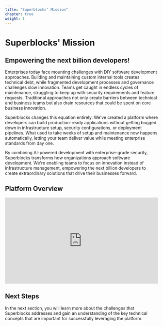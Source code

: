 ```yaml
---
title: "Superblocks' Mission"
chapter: true
weight: 1 
---
```


# Superblocks' Mission

## Empowering the next billion developers!

Enterprises today face mounting challenges with DIY software development approaches. Building and maintaining custom internal tools creates technical debt, while fragmented development processes and governance challenges slow innovation. Teams get caught in endless cycles of maintenance, struggling to keep up with security requirements and feature requests. Traditional approaches not only create barriers between technical and business teams but also drain resources that could be spent on core business innovation. 

Superblocks changes this equation entirely. We've created a platform where developers can build production-ready applications without getting bogged down in infrastructure setup, security configurations, or deployment pipelines. What used to take weeks of setup and maintenance now happens automatically, letting your team deliver value while meeting enterprise standards from day one.

By combining AI-powered development with enterprise-grade security, Superblocks transforms how organizations approach software development. We're enabling teams to focus on innovation instead of infrastructure management, empowering the next billion developers to create extraordinary solutions that drive their businesses forward.

## Platform Overview

<div style="position: relative; padding-bottom: 56.25%; height: 0; overflow: hidden;">
  <iframe src="https://www.youtube.com/embed/6mWT0ZPhq-k" 
    style="position: absolute; top: 0; left: 0; width: 100%; height: 100%; border: 0;" 
    title="Superblocks Platform Overview" 
    allow="accelerometer; autoplay; clipboard-write; encrypted-media; gyroscope; picture-in-picture" 
    allowfullscreen>
  </iframe>
</div>

## Next Steps

In the next section, you will learn more about the challenges that Superblocks addresses and gain an understanding of the key technical concepts that are important for successfully leveraging the platform.
